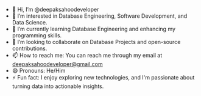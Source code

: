 - 👋 Hi, I’m @deepaksahoodeveloper
- 👀 I’m interested in Database Engineering, Software Development, and Data Science.
- 🌱 I’m currently learning Database Engineering and enhancing my programming skills.
- 💞️ I’m looking to collaborate on Database Projects and open-source contributions.
- 📫 How to reach me: You can reach me through my email at deepaksahoodeveloper@gmail.com
- 😄 Pronouns: He/Him
- ⚡ Fun fact: I enjoy exploring new technologies, and I'm passionate about turning data into actionable insights.

<!---
deepaksahoodeveloper/deepaksahoodeveloper is a ✨ special ✨ repository because its `README.md` (this file) appears on your GitHub profile.
You can click the Preview link to take a look at your changes.
--->
